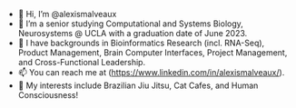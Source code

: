- 👋 Hi, I’m @alexismalveaux
- 👀 I’m a senior studying Computational and Systems Biology, Neurosystems @ UCLA with a graduation date of June 2023. 
- 🌱 I have backgrounds in Bioinformatics Research (incl. RNA-Seq), Product Management, Brain Computer Interfaces, Project Management, and Cross-Functional Leadership. 
- 📫 You can reach me at (https://www.linkedin.com/in/alexismalveaux/).
- 🌸 My interests include Brazilian Jiu Jitsu, Cat Cafes, and Human Consciousness!
